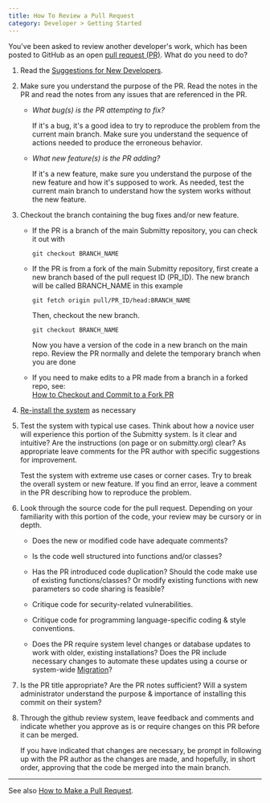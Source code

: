 ```yaml
---
title: How To Review a Pull Request
category: Developer > Getting Started
---
```



You've been asked to review another developer's work, which has been
posted to GitHub as an open [pull request (PR)](https://github.com/Submitty/Submitty/pulls).
What do you need to do?

1. Read the [Suggestions for New Developers](/developer/getting_started/index).

2. Make sure you understand the purpose of the PR.  Read the notes in
   the PR and read the notes from any issues that are referenced in the
   PR.

   * *What bug(s) is the PR attempting to fix?*  

      If it's a bug, it's a good idea to try to reproduce the problem from
      the current main branch.  Make sure you understand the sequence of
      actions needed to produce the erroneous behavior.

   * *What new feature(s) is the PR adding?*  

      If it's a new feature, make sure you understand the purpose of the
      new feature and how it's supposed to work.  As needed, test the current
      main branch to understand how the system works without the new feature.


3. Checkout the branch containing the bug fixes and/or new feature.

    * If the PR is a branch of the main Submitty repository, you can
      check it out with
      
      ```
      git checkout BRANCH_NAME
      ```

    * If the PR is from a fork of the main Submitty repository, first
      create a new branch based of the pull request ID (PR_ID). The new branch
      will be called BRANCH_NAME in this example
      
      ```
      git fetch origin pull/PR_ID/head:BRANCH_NAME
      ```

      Then, checkout the new branch.
      
      ```
      git checkout BRANCH_NAME
      ```

      Now you have a version of the code in a new branch on the main repo.
      Review the PR normally and delete the temporary branch when you are done

    * If you need to make edits to a PR made from a branch in a forked
      repo, see:  
      [How to Checkout and Commit to a Fork PR](commit_to_PR_from_fork)


4.  [Re-install the system](/developer/development_instructions/index)
    as necessary


5. Test the system with typical use cases.  Think about how a novice
   user will experience this portion of the Submitty system.  Is it
   clear and intuitive?  Are the instructions (on page or on
   submitty.org) clear?  As appropriate leave comments for the PR
   author with specific suggestions for improvement.

   Test the system with extreme use cases or corner cases.  Try to
   break the overall system or new feature.  If you find an error,
   leave a comment in the PR describing how to reproduce the problem.


6. Look through the source code for the pull request.  Depending on
   your familiarity with this portion of the code, your review may be
   cursory or in depth.

   * Does the new or modified code have adequate comments?

   * Is the code well structured into functions and/or classes?

   * Has the PR introduced code duplication?  Should the code make use
     of existing functions/classes?  Or modify existing functions with
     new parameters so code sharing is feasible?

   * Critique code for security-related vulnerabilities.

   * Critique code for programming language-specific coding & style
     conventions.

   * Does the PR require system level changes or database updates to
     work with older, existing installations?  Does the PR include
     necessary changes to automate these updates using
     a course or system-wide
     [Migration](/developer/development_instructions/migrations)?



7. Is the PR title appropriate?  Are the PR notes sufficient?  Will a
   system administrator understand the purpose & importance of
   installing this commit on their system?  


8. Through the github review system, leave feedback and comments and
   indicate whether you approve as is
   or require changes on this PR before it can be merged.

   If you have indicated that changes are necessary, be prompt in
   following up with the PR author as the changes are made, and
   hopefully, in short order, approving that the code be merged into
   the main branch.

---

See also [How to Make a Pull Request](make_a_pull_request).